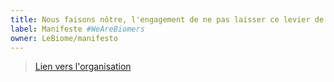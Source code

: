 ```yaml
---
title: Nous faisons nôtre, l'engagement de ne pas laisser ce levier de changement dans les mains d'une poignée d'individus ou de structures élitistes
label: Manifeste #WeAreBiomers
owner: LeBiome/manifesto
---
```


> [Lien vers l'organisation](https://github.com/LeBiome/manifesto)
